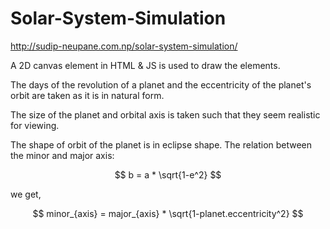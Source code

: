 # Solar-System-Simulation
http://sudip-neupane.com.np/solar-system-simulation/

A 2D canvas element in HTML & JS is used to draw the elements. 

The days of the revolution of a planet and the eccentricity of the planet's orbit are taken as it is in natural form.

The size of the planet and orbital axis is taken such that they seem realistic for viewing.

The shape of orbit of the planet is in eclipse shape. The relation between the minor and major axis:

$$ b = a * \sqrt{1-e^2} $$

we get,

$$ minor_{axis} = major_{axis} * \sqrt{1-planet.eccentricity^2} $$
